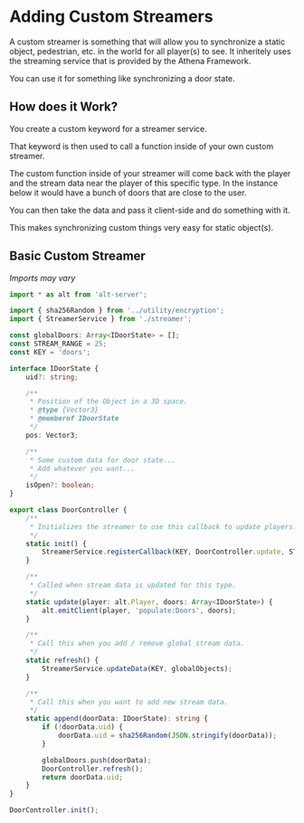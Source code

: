 # Adding Custom Streamers

A custom streamer is something that will allow you to synchronize a static object, pedestrian, etc. in the world for all player(s) to see. It inheritely uses the streaming service that is provided by the Athena Framework.

You can use it for something like synchronizing a door state.

## How does it Work?

You create a custom keyword for a streamer service.

That keyword is then used to call a function inside of your own custom streamer.

The custom function inside of your streamer will come back with the player and the stream data near the player of this specific type. In the instance below it would have a bunch of doors that are close to the user.

You can then take the data and pass it client-side and do something with it.

This makes synchronizing custom things very easy for static object(s).

## Basic Custom Streamer

_Imports may vary_

```typescript
import * as alt from 'alt-server';

import { sha256Random } from '../utility/encryption';
import { StreamerService } from './streamer';

const globalDoors: Array<IDoorState> = [];
const STREAM_RANGE = 25;
const KEY = 'doors';

interface IDoorState {
    uid?: string;

    /**
     * Position of the Object in a 3D space.
     * @type {Vector3}
     * @memberof IDoorState
     */
    pos: Vector3;

    /**
     * Some custom data for door state...
     * Add whatever you want...
     */
    isOpen?: boolean;
}

export class DoorController {
    /**
     * Initializes the streamer to use this callback to update players.
     */
    static init() {
        StreamerService.registerCallback(KEY, DoorController.update, STREAM_RANGE);
    }

    /**
     * Called when stream data is updated for this type.
     */
    static update(player: alt.Player, doors: Array<IDoorState>) {
        alt.emitClient(player, 'populate:Doors', doors);
    }

    /**
     * Call this when you add / remove global stream data.
     */
    static refresh() {
        StreamerService.updateData(KEY, globalObjects);
    }

    /**
     * Call this when you want to add new stream data.
     */
    static append(doorData: IDoorState): string {
        if (!doorData.uid) {
            doorData.uid = sha256Random(JSON.stringify(doorData));
        }

        globalDoors.push(doorData);
        DoorController.refresh();
        return doorData.uid;
    }
}

DoorController.init();
```
